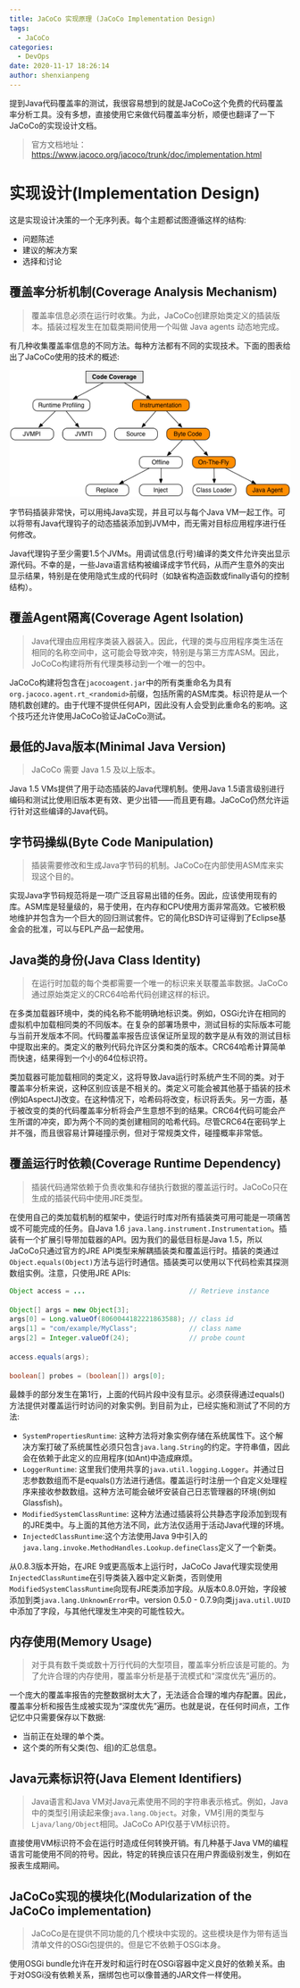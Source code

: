 ```yaml
---
title: JaCoCo 实现原理 (JaCoCo Implementation Design)
tags:
  - JaCoCo
categories:
  - DevOps
date: 2020-11-17 18:26:14
author: shenxianpeng
---
```


提到Java代码覆盖率的测试，我很容易想到的就是JaCoCo这个免费的代码覆盖率分析工具。没有多想，直接使用它来做代码覆盖率分析，顺便也翻译了一下JaCoCo的实现设计文档。

> 官方文档地址：https://www.jacoco.org/jacoco/trunk/doc/implementation.html

# 实现设计(Implementation Design)

这是实现设计决策的一个无序列表。每个主题都试图遵循这样的结构:

* 问题陈述
* 建议的解决方案
* 选择和讨论

## 覆盖率分析机制(Coverage Analysis Mechanism)

> 覆盖率信息必须在运行时收集。为此，JaCoCo创建原始类定义的插装版本。插装过程发生在加载类期间使用一个叫做 Java agents 动态地完成。

有几种收集覆盖率信息的不同方法。每种方法都有不同的实现技术。下面的图表给出了JaCoCo使用的技术的概述:

![实现](jacoco/implementation.png)

字节码插装非常快，可以用纯Java实现，并且可以与每个Java VM一起工作。可以将带有Java代理钩子的动态插装添加到JVM中，而无需对目标应用程序进行任何修改。

Java代理钩子至少需要1.5个JVMs。用调试信息(行号)编译的类文件允许突出显示源代码。不幸的是，一些Java语言结构被编译成字节代码，从而产生意外的突出显示结果，特别是在使用隐式生成的代码时（如缺省构造函数或finally语句的控制结构）。

## 覆盖Agent隔离(Coverage Agent Isolation)

> Java代理由应用程序类装入器装入。因此，代理的类与应用程序类生活在相同的名称空间中，这可能会导致冲突，特别是与第三方库ASM。因此，JoCoCo构建将所有代理类移动到一个唯一的包中。

JaCoCo构建将包含在`jacocoagent.jar`中的所有类重命名为具有`org.jacoco.agent.rt_<randomid>`前缀，包括所需的ASM库类。标识符是从一个随机数创建的。由于代理不提供任何API，因此没有人会受到此重命名的影响。这个技巧还允许使用JaCoCo验证JaCoCo测试。

## 最低的Java版本(Minimal Java Version)

> JaCoCo 需要 Java 1.5 及以上版本。

Java 1.5 VMs提供了用于动态插装的Java代理机制。使用Java 1.5语言级别进行编码和测试比使用旧版本更有效、更少出错——而且更有趣。JaCoCo仍然允许运行针对这些编译的Java代码。

## 字节码操纵(Byte Code Manipulation)

> 插装需要修改和生成Java字节码的机制。JaCoCo在内部使用ASM库来实现这个目的。

实现Java字节码规范将是一项广泛且容易出错的任务。因此，应该使用现有的库。ASM库是轻量级的，易于使用，在内存和CPU使用方面非常高效。它被积极地维护并包含为一个巨大的回归测试套件。它的简化BSD许可证得到了Eclipse基金会的批准，可以与EPL产品一起使用。

## Java类的身份(Java Class Identity)

> 在运行时加载的每个类都需要一个唯一的标识来关联覆盖率数据。JaCoCo通过原始类定义的CRC64哈希代码创建这样的标识。

在多类加载器环境中，类的纯名称不能明确地标识类。例如，OSGi允许在相同的虚拟机中加载相同类的不同版本。在复杂的部署场景中，测试目标的实际版本可能与当前开发版本不同。代码覆盖率报告应该保证所呈现的数字是从有效的测试目标中提取出来的。类定义的散列代码允许区分类和类的版本。CRC64哈希计算简单而快速，结果得到一个小的64位标识符。

类加载器可能加载相同的类定义，这将导致Java运行时系统产生不同的类。对于覆盖率分析来说，这种区别应该是不相关的。类定义可能会被其他基于插装的技术(例如AspectJ)改变。在这种情况下，哈希码将改变，标识将丢失。另一方面，基于被改变的类的代码覆盖率分析将会产生意想不到的结果。CRC64代码可能会产生所谓的冲突，即为两个不同的类创建相同的哈希代码。尽管CRC64在密码学上并不强，而且很容易计算碰撞示例，但对于常规类文件，碰撞概率非常低。

## 覆盖运行时依赖(Coverage Runtime Dependency)

> 插装代码通常依赖于负责收集和存储执行数据的覆盖运行时。JaCoCo只在生成的插装代码中使用JRE类型。

在使用自己的类加载机制的框架中，使运行时库对所有插装类可用可能是一项痛苦或不可能完成的任务。自Java 1.6 `java.lang.instrument.Instrumentation`。插装有一个扩展引导带加载器的API。因为我们的最低目标是Java 1.5，所以JaCoCo只通过官方的JRE API类型来解耦插装类和覆盖运行时。插装的类通过`Object.equals(Object)`方法与运行时通信。插装类可以使用以下代码检索其探测数组实例。注意，只使用JRE APIs:

```java
Object access = ...                          // Retrieve instance

Object[] args = new Object[3];
args[0] = Long.valueOf(8060044182221863588); // class id
args[1] = "com/example/MyClass";             // class name
args[2] = Integer.valueOf(24);               // probe count

access.equals(args);

boolean[] probes = (boolean[]) args[0];
```

最棘手的部分发生在第1行，上面的代码片段中没有显示。必须获得通过equals()方法提供对覆盖运行时访问的对象实例。到目前为止，已经实施和测试了不同的方法:

* `SystemPropertiesRuntime`: 这种方法将对象实例存储在系统属性下。这个解决方案打破了系统属性必须只包含`java.lang.String`的约定。字符串值，因此会在依赖于此定义的应用程序(如Ant)中造成麻烦。
* `LoggerRuntime`: 这里我们使用共享的`java.util.logging.Logger`。并通过日志参数数组而不是equals()方法进行通信。覆盖运行时注册一个自定义处理程序来接收参数数组。这种方法可能会破坏安装自己日志管理器的环境(例如Glassfish)。
* `ModifiedSystemClassRuntime`: 这种方法通过插装将公共静态字段添加到现有的JRE类中。与上面的其他方法不同，此方法仅适用于活动Java代理的环境。
* `InjectedClassRuntime`:这个方法使用Java 9中引入的`java.lang.invoke.MethodHandles.Lookup.defineClass`定义了一个新类。

从0.8.3版本开始，在JRE 9或更高版本上运行时，JaCoCo Java代理实现使用`InjectedClassRuntime`在引导类装入器中定义新类，否则使用`ModifiedSystemClassRuntime`向现有JRE类添加字段。从版本0.8.0开始，字段被添加到类`java.lang.UnknownError`中。version 0.5.0 - 0.7.9向类j`java.util.UUID`中添加了字段，与其他代理发生冲突的可能性较大。

## 内存使用(Memory Usage)

> 对于具有数千类或数十万行代码的大型项目，覆盖率分析应该是可能的。为了允许合理的内存使用，覆盖率分析是基于流模式和“深度优先”遍历的。

一个庞大的覆盖率报告的完整数据树太大了，无法适合合理的堆内存配置。因此，覆盖率分析和报告生成被实现为“深度优先”遍历。也就是说，在任何时间点，工作记忆中只需要保存以下数据:

* 当前正在处理的单个类。
* 这个类的所有父类(包、组)的汇总信息。

## Java元素标识符(Java Element Identifiers)

> Java语言和Java VM对Java元素使用不同的字符串表示格式。例如，Java中的类型引用读起来像`java.lang.Object`。对象，VM引用的类型与`Ljava/lang/Object`相同。JaCoCo API仅基于VM标识符。

直接使用VM标识符不会在运行时造成任何转换开销。有几种基于Java VM的编程语言可能使用不同的符号。因此，特定的转换应该只在用户界面级别发生，例如在报表生成期间。


## JaCoCo实现的模块化(Modularization of the JaCoCo implementation)

> JaCoCo是在提供不同功能的几个模块中实现的。这些模块是作为带有适当清单文件的OSGi包提供的。但是它不依赖于OSGi本身。

使用OSGi bundle允许在开发时和运行时在OSGi容器中定义良好的依赖关系。由于对OSGi没有依赖关系，捆绑包也可以像普通的JAR文件一样使用。







